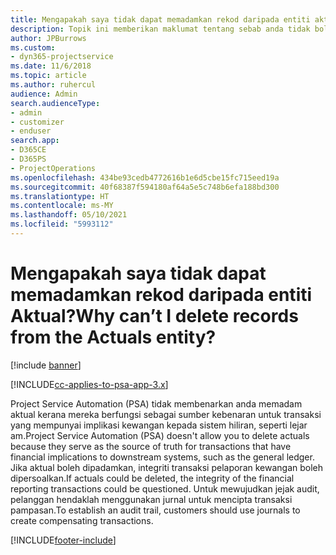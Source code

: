```yaml
---
title: Mengapakah saya tidak dapat memadamkan rekod daripada entiti aktual?
description: Topik ini memberikan maklumat tentang sebab anda tidak boleh merekod daripada entiti aktual.
author: JPBurrows
ms.custom:
- dyn365-projectservice
ms.date: 11/6/2018
ms.topic: article
ms.author: ruhercul
audience: Admin
search.audienceType:
- admin
- customizer
- enduser
search.app:
- D365CE
- D365PS
- ProjectOperations
ms.openlocfilehash: 434be93cedb4772616b1e6d5cbe15fc715eed19a
ms.sourcegitcommit: 40f68387f594180af64a5e5c748b6efa188bd300
ms.translationtype: HT
ms.contentlocale: ms-MY
ms.lasthandoff: 05/10/2021
ms.locfileid: "5993112"
---
```

# <a name="why-cant-i-delete-records-from-the-actuals-entity"></a><span data-ttu-id="25df4-103">Mengapakah saya tidak dapat memadamkan rekod daripada entiti Aktual?</span><span class="sxs-lookup"><span data-stu-id="25df4-103">Why can’t I delete records from the Actuals entity?</span></span>

[!include [banner](../includes/psa-now-project-operations.md)]

[!INCLUDE[cc-applies-to-psa-app-3.x](../includes/cc-applies-to-psa-app-3x.md)]

<span data-ttu-id="25df4-104">Project Service Automation (PSA) tidak membenarkan anda memadam aktual kerana mereka berfungsi sebagai sumber kebenaran untuk transaksi yang mempunyai implikasi kewangan kepada sistem hiliran, seperti lejar am.</span><span class="sxs-lookup"><span data-stu-id="25df4-104">Project Service Automation (PSA) doesn't allow you to delete actuals because they serve as the source of truth for transactions that have financial implications to downstream systems, such as the general ledger.</span></span> <span data-ttu-id="25df4-105">Jika aktual boleh dipadamkan, integriti transaksi pelaporan kewangan boleh dipersoalkan.</span><span class="sxs-lookup"><span data-stu-id="25df4-105">If actuals could be deleted, the integrity of the financial reporting transactions could be questioned.</span></span> <span data-ttu-id="25df4-106">Untuk mewujudkan jejak audit, pelanggan hendaklah menggunakan jurnal untuk mencipta transaksi pampasan.</span><span class="sxs-lookup"><span data-stu-id="25df4-106">To establish an audit trail, customers should use journals to create compensating transactions.</span></span>



[!INCLUDE[footer-include](../includes/footer-banner.md)]